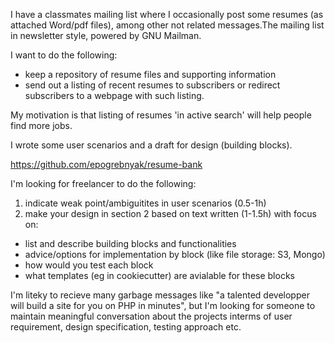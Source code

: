I have a classmates mailing list where I occasionally post some resumes (as attached Word/pdf files), among other not related messages.The mailing list in newsletter style, powered by GNU Mailman.

I want to do the following:
- keep a repository of resume files and supporting information
- send out a listing of recent resumes to subscribers or redirect subscribers to a webpage with such listing.

My motivation is that listing of resumes 'in active search' will help people find more jobs.

I wrote some user scenarios and a draft for design (building blocks).

https://github.com/epogrebnyak/resume-bank

I'm looking for freelancer to do the following:

1.  indicate weak point/ambiguitites in user scenarios (0.5-1h)
2.   make your design in section 2 based on text written (1-1.5h) with focus on:

  - list and describe building blocks and functionalities
  - advice/options for implementation by block (like file storage: S3, Mongo)
  - how would you test each block
  - what templates (eg in cookiecutter) are avialable for these blocks

I'm liteky to recieve many garbage messages like "a talented developper will build a site for you on PHP in minutes", but I'm looking for someone to maintain meaningful conversation about the projects interms of user requirement, design specification, testing approach etc. 
